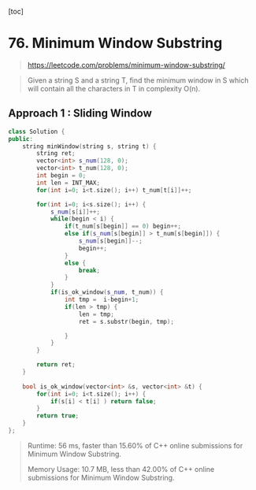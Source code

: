 [toc]

# 76. Minimum Window Substring

> https://leetcode.com/problems/minimum-window-substring/

> Given a string S and a string T, find the minimum window in S which will contain all the characters in T in complexity O(n).

## Approach 1 : Sliding Window

```c++
class Solution {
public:
    string minWindow(string s, string t) {
        string ret;
        vector<int> s_num(128, 0);
        vector<int> t_num(128, 0);
        int begin = 0;
        int len = INT_MAX;
        for(int i=0; i<t.size(); i++) t_num[t[i]]++;

        for(int i=0; i<s.size(); i++) {
            s_num[s[i]]++;
            while(begin < i) {
                if(t_num[s[begin]] == 0) begin++;
                else if(s_num[s[begin]] > t_num[s[begin]]) {
                    s_num[s[begin]]--;
                    begin++;
                }
                else {
                    break;
                }
            } 
            if(is_ok_window(s_num, t_num)) { 
                int tmp =  i-begin+1;
                if(len > tmp) {
                    len = tmp;
                    ret = s.substr(begin, tmp);

                }
            }
        }

        return ret;     
    }
    
    bool is_ok_window(vector<int> &s, vector<int> &t) {
        for(int i=0; i<t.size(); i++) {
            if(s[i] < t[i] ) return false;
        }
        return true;
    }
};
```

> Runtime: 56 ms, faster than 15.60% of C++ online submissions for Minimum Window Substring.
>
> Memory Usage: 10.7 MB, less than 42.00% of C++ online submissions for Minimum Window Substring.